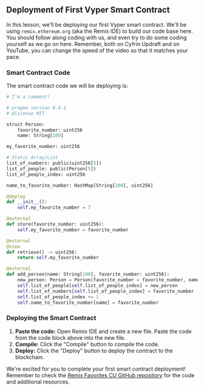 ## Deployment of First Vyper Smart Contract

In this lesson, we'll be deploying our first Vyper smart contract. We'll be using `remix.ethereum.org` (aka the Remix IDE) to build our code base here. You should follow along coding with us, and even try to do some coding yourself as we go on here. Remember, both on Cyfrin Updraft and on YouTube, you can change the speed of the video so that it matches your pace.

### Smart Contract Code

The smart contract code we will be deploying is:

```python
# I'm a comment!

# pragma version 0.4.1
# @license MIT

struct Person:
    favorite_number: uint256
    name: String[100]

my_favorite_number: uint256

# Static Array/List
list_of_numbers: public(uint256[5])
list_of_people: public(Person[5])
list_of_people_index: uint256

name_to_favorite_number: HashMap[String[100], uint256]

@deploy
def __init__():
    self.my_favorite_number = 7

@external
def store(favorite_number: uint256):
    self.my_favorite_number = favorite_number

@external
@view
def retrieve() -> uint256:
    return self.my_favorite_number

@external
def add_person(name: String[100], favorite_number: uint256):
    new_person: Person = Person(favorite_number = favorite_number, name = name)
    self.list_of_people[self.list_of_people_index] = new_person
    self.list_of_numbers[self.list_of_people_index] = favorite_number
    self.list_of_people_index += 1
    self.name_to_favorite_number[name] = favorite_number
```

### Deploying the Smart Contract

1. **Paste the code:** Open Remix IDE and create a new file. Paste the code from the code block above into the new file.
2. **Compile:** Click the "Compile" button to compile the code.
3. **Deploy:** Click the "Deploy" button to deploy the contract to the blockchain.

We're excited for you to complete your first smart contract deployment! Remember to check the [Remix Favorites CU GitHub repository](https://github.com/Cyfrin/remix-favorites-cu) for the code and additional resources.
